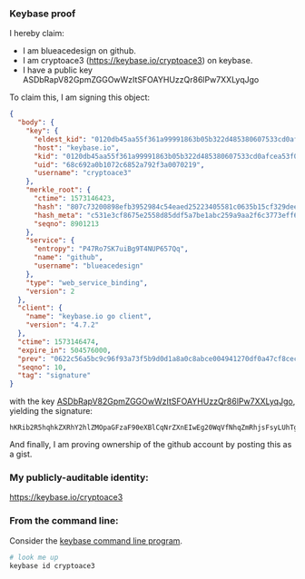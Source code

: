 ### Keybase proof

I hereby claim:

  * I am blueacedesign on github.
  * I am cryptoace3 (https://keybase.io/cryptoace3) on keybase.
  * I have a public key ASDbRapV82GpmZGGOwWzItSFOAYHUzzQr86lPw7XXLyqJgo

To claim this, I am signing this object:

```json
{
  "body": {
    "key": {
      "eldest_kid": "0120db45aa55f361a99991863b05b322d485380607533cd0afcea53f0ed75cbcaa260a",
      "host": "keybase.io",
      "kid": "0120db45aa55f361a99991863b05b322d485380607533cd0afcea53f0ed75cbcaa260a",
      "uid": "68c692a0b1072c6852a792f3a0070219",
      "username": "cryptoace3"
    },
    "merkle_root": {
      "ctime": 1573146423,
      "hash": "807c73200898efb3952984c54eaed25223405581c0635b15cf329deee32e0f622831443c722650b2f5c56d0a3dc4b81322beaecb2d2d8b4833f247e56d04f655",
      "hash_meta": "c531e3cf8675e2558d85ddf5a7be1abc259a9aa2f6c3773eff69745a9a90dd12",
      "seqno": 8901213
    },
    "service": {
      "entropy": "P47Ro7SK7uiBg9T4NUP657Qq",
      "name": "github",
      "username": "blueacedesign"
    },
    "type": "web_service_binding",
    "version": 2
  },
  "client": {
    "name": "keybase.io go client",
    "version": "4.7.2"
  },
  "ctime": 1573146474,
  "expire_in": 504576000,
  "prev": "0622c56a5bc9c96f93a73f5b9d0d1a8a0c8abce004941270df0a47cf8cec1c7d",
  "seqno": 10,
  "tag": "signature"
}
```

with the key [ASDbRapV82GpmZGGOwWzItSFOAYHUzzQr86lPw7XXLyqJgo](https://keybase.io/cryptoace3), yielding the signature:

```
hKRib2R5hqhkZXRhY2hlZMOpaGFzaF90eXBlCqNrZXnEIwEg20WqVfNhqZmRhjsFsyLUhTgGB1M80K/OpT8O11y8qiYKp3BheWxvYWTESpcCCsQgBiLFalvJyW+Tpz9bnQ0aigyKvOAElBJw3wpHz4zsHH3EIJBa1jBBAwS+IwtfRvZ8XZQR8DU72IQXMxhPG0JG/RTdAgHCo3NpZ8RAHLIc+gARDXH99IIw9nSYu2UPCuIfMKdKntU/oP6v68ojCF4d1zkkum11HzWVkZVAPX/vpOH2eMmljlEThuY4D6hzaWdfdHlwZSCkaGFzaIKkdHlwZQildmFsdWXEICjSh1fPNTXLFEtcTCIkLhRbN5VwUPk+dXwy1aKIUfsxo3RhZ80CAqd2ZXJzaW9uAQ==

```

And finally, I am proving ownership of the github account by posting this as a gist.

### My publicly-auditable identity:

https://keybase.io/cryptoace3

### From the command line:

Consider the [keybase command line program](https://keybase.io/download).

```bash
# look me up
keybase id cryptoace3
```
